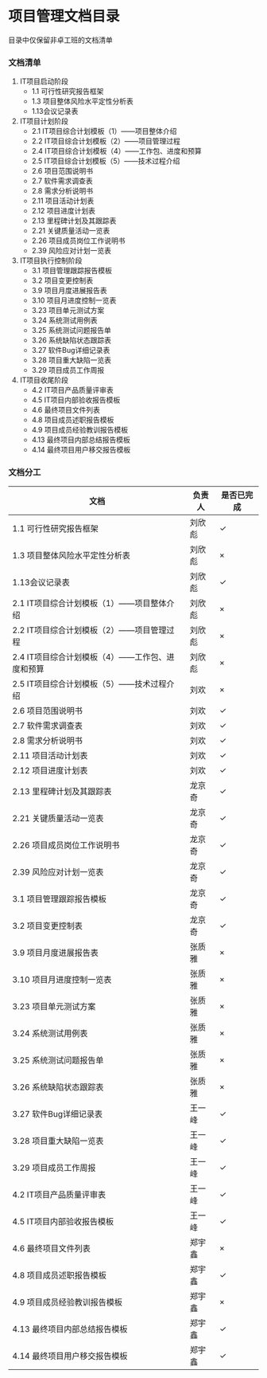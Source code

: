 # 项目管理文档目录
目录中仅保留非卓工班的文档清单

### 文档清单
1. IT项目启动阶段
   - 1.1 可行性研究报告框架
   - 1.3 项目整体风险水平定性分析表
   - 1.13会议记录表
2. IT项目计划阶段
   - 2.1  IT项目综合计划模板（1）——项目整体介绍
   - 2.2  IT项目综合计划模板（2）——项目管理过程
   - 2.4  IT项目综合计划模板（4）——工作包、进度和预算
   - 2.5  IT项目综合计划模板（5）——技术过程介绍
   - 2.6  项目范围说明书
   - 2.7  软件需求调查表
   - 2.8  需求分析说明书
   - 2.11 项目活动计划表
   - 2.12 项目进度计划表
   - 2.13 里程碑计划及其跟踪表
   - 2.21 关键质量活动一览表
   - 2.26 项目成员岗位工作说明书
   - 2.39 风险应对计划一览表
3. IT项目执行控制阶段
   - 3.1 项目管理跟踪报告模板
   - 3.2 项目变更控制表
   - 3.9 项目月度进展报告表
   - 3.10 项目月进度控制一览表
   - 3.23 项目单元测试方案
   - 3.24 系统测试用例表
   - 3.25 系统测试问题报告单
   - 3.26 系统缺陷状态跟踪表
   - 3.27 软件Bug详细记录表
   - 3.28 项目重大缺陷一览表
   - 3.29 项目成员工作周报
4. IT项目收尾阶段
   - 4.2  IT项目产品质量评审表
   - 4.5  IT项目内部验收报告模板
   - 4.6  最终项目文件列表
   - 4.8  项目成员述职报告模板
   - 4.9  项目成员经验教训报告模板
   - 4.13 最终项目内部总结报告模板
   - 4.14 最终项目用户移交报告模板


### 文档分工
| 文档|负责人|是否已完成|
| -- |  --  |    --   |
|1.1 可行性研究报告框架| 刘欣彪 | ✓ |
|1.3 项目整体风险水平定性分析表| 刘欣彪 | × |
|1.13会议记录表| 刘欣彪 | ✓ |
|2.1  IT项目综合计划模板（1）——项目整体介绍| 刘欣彪 | × |
|2.2  IT项目综合计划模板（2）——项目管理过程| 刘欣彪 | × |
|2.4  IT项目综合计划模板（4）——工作包、进度和预算| 刘欣彪 | × |
|2.5  IT项目综合计划模板（5）——技术过程介绍| 刘欢 | × |
|2.6  项目范围说明书| 刘欢 | ✓ |
|2.7  软件需求调查表| 刘欢 | ✓ |
|2.8  需求分析说明书| 刘欢 | ✓ |
|2.11 项目活动计划表| 刘欢 | ✓ |
|2.12 项目进度计划表| 刘欢 | ✓ |
|2.13 里程碑计划及其跟踪表| 龙京奇 | ✓ |
|2.21 关键质量活动一览表| 龙京奇 | ✓ |
|2.26 项目成员岗位工作说明书| 龙京奇 | ✓ |
|2.39 风险应对计划一览表| 龙京奇 | ✓ |
|3.1 项目管理跟踪报告模板| 龙京奇 | ✓ |
|3.2 项目变更控制表| 龙京奇 | ✓ |
|3.9 项目月度进展报告表| 张质雅 | × |
|3.10 项目月进度控制一览表| 张质雅 | × |
|3.23 项目单元测试方案| 张质雅 | × |
|3.24 系统测试用例表| 张质雅 | × |
|3.25 系统测试问题报告单| 张质雅 | × |
|3.26 系统缺陷状态跟踪表| 张质雅 | × |
|3.27 软件Bug详细记录表| 王一峰 | ✓ |
|3.28 项目重大缺陷一览表| 王一峰 | ✓ |
|3.29 项目成员工作周报| 王一峰 | ✓ |
|4.2  IT项目产品质量评审表| 王一峰 | ✓ |
|4.5  IT项目内部验收报告模板| 王一峰 | ✓ |
|4.6  最终项目文件列表| 郑宇鑫 | × |
|4.8  项目成员述职报告模板| 郑宇鑫 | ✓ |
|4.9  项目成员经验教训报告模板| 郑宇鑫 | × |
|4.13 最终项目内部总结报告模板| 郑宇鑫 | ✓ |
|4.14 最终项目用户移交报告模板| 郑宇鑫 | ✓ |
